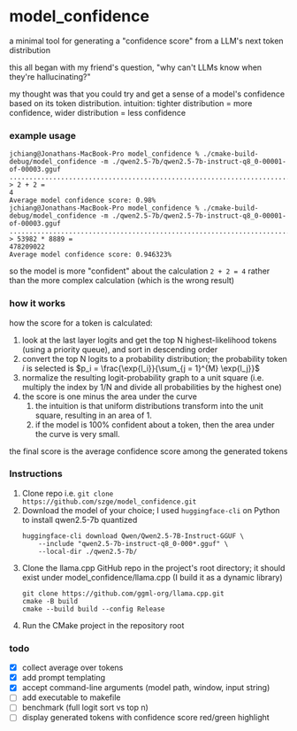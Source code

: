 # model_confidence
a minimal tool for generating a "confidence score" from a LLM's next token distribution

this all began with my friend's question, "why can't LLMs know when they're hallucinating?"

my thought was that you could try and get a sense of a model's confidence based on its token distribution.
intuition: tighter distribution = more confidence, wider distribution = less confidence

### example usage
```shell
jchiang@Jonathans-MacBook-Pro model_confidence % ./cmake-build-debug/model_confidence -m ./qwen2.5-7b/qwen2.5-7b-instruct-q8_0-00001-of-00003.gguf
.......................................................................................
> 2 + 2 = 
4
Average model confidence score: 0.98%
jchiang@Jonathans-MacBook-Pro model_confidence % ./cmake-build-debug/model_confidence -m ./qwen2.5-7b/qwen2.5-7b-instruct-q8_0-00001-of-00003.gguf
.......................................................................................
> 53982 * 8889 = 
478209022
Average model confidence score: 0.946323% 
```
so the model is more "confident" about the calculation `2 + 2 = 4` rather than the more complex calculation (which is the wrong result)

### how it works

how the score for a token is calculated:
1. look at the last layer logits and get the top N highest-likelihood tokens (using a priority queue), and sort in descending order
2. convert the top N logits to a probability distribution; the probability token $i$ is selected is $p_i = \frac{\exp{l_i}}{\sum_{j = 1}^{M} \exp{l_j}}$
3. normalize the resulting logit-probability graph to a unit square (i.e. multiply the index by 1/N and divide all probabilities by the highest one)
4. the score is one minus the area under the curve
   1. the intuition is that uniform distributions transform into the unit square, resulting in an area of 1.
   2. if the model is 100% confident about a token, then the area under the curve is very small.

the final score is the average confidence score among the generated tokens


### Instructions
1. Clone repo i.e. `git clone https://github.com/szge/model_confidence.git`
2. Download the model of your choice; I used `huggingface-cli` on Python to install qwen2.5-7b quantized
    ```shell
    huggingface-cli download Qwen/Qwen2.5-7B-Instruct-GGUF \
        --include "qwen2.5-7b-instruct-q8_0-000*.gguf" \
        --local-dir ./qwen2.5-7b/
    ```
3. Clone the llama.cpp GitHub repo in the project's root directory; it should exist under model_confidence/llama.cpp (I build it as a dynamic library)
    ```shell
    git clone https://github.com/ggml-org/llama.cpp.git
    cmake -B build
    cmake --build build --config Release
    ```
4. Run the CMake project in the repository root

### todo

- [x] collect average over tokens
- [x] add prompt templating
- [x] accept command-line arguments (model path, window, input string)
- [ ] add executable to makefile
- [ ] benchmark (full logit sort vs top n)
- [ ] display generated tokens with confidence score red/green highlight
